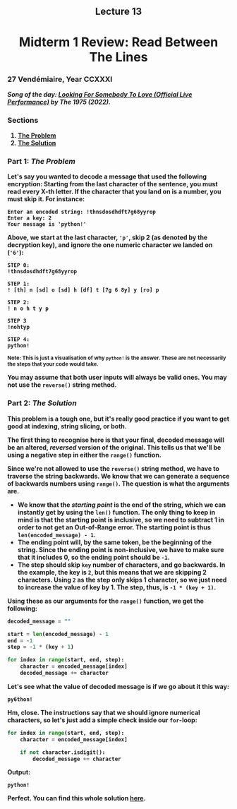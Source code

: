 <h2 align=center>Lecture 13<h2>

<h1 align=center><strong>Midterm 1 Review</string>: Read Between The Lines</h1>

### 27 Vendémiaire, Year CCXXXI

***Song of the day:*** _[**Looking For Somebody To Love (Official Live Performance)**](https://youtu.be/ORCNXtnlD38) by The 1975 (2022)._

### Sections

1. [**The Problem**](#part-1-the-problem)
2. [**The Solution**](#part-2-the-solution)

### Part 1: _The Problem_

Let's say you wanted to decode a message that used the following encryption: Starting from the last character of the
sentence, you must read every X-th letter. If the character that you land on is a number, you must skip it. For
instance:

```text
Enter an encoded string: !thnsdosdhdft7g68yyrop
Enter a key: 2
Your message is 'python!'
```

Above, we start at the last character, **`'p'`**, skip 2 (as denoted by the decryption key), and ignore the one numeric character we landed on (**`'6'`**):

```
STEP 0:
!thnsdosdhdft7g68yyrop

STEP 1:
! [th] n [sd] o [sd] h [df] t [7g 6 8y] y [ro] p

STEP 2:
! n o h t y p

STEP 3
!nohtyp

STEP 4:
python!
```

<sub>**Note**: This is just a visualisation of why `python!` is the answer. These are not necessarily the steps that your code would take.</sub>

You may assume that both user inputs will always be valid ones. You may **not** use the **`reverse()`** string method.

### Part 2: _The Solution_

This problem is a tough one, but it's really good practice if you want to get good at indexing, string slicing, or both.

The first thing to recognise here is that your final, decoded message will be an altered, _reversed_ version of the original. This tells us that we'll be using a negative step in either the `range()` function.

Since we're not allowed to use the `reverse()` string method, we have to traverse the string backwards. We know that we can generate a sequence of backwards numbers using `range()`. The question is what the arguments are. 

- We know that the _starting point_ is the end of the string, which we can instantly get by using the `len()` function. The only thing to keep in mind is that the starting point is inclusive, so we need to subtract 1 in order to not get an Out-of-Range error. The starting point is thus **`len(encoded_message) - 1`**.
- The ending point will, by the same token, be the beginning of the string. Since the ending point is non-inclusive, we have to make sure that it includes 0, so the ending point should be **`-1`**.
- The step should skip `key` number of characters, and go backwards. In the example, the key is `2`, but this means that we are skipping 2 characters. Using `2` as the step only skips 1 character, so we just need to increase the value of key by 1. The step, thus, is `-1 * (key + 1)`.

Using these as our arguments for the `range()` function, we get the following:

```python
decoded_message = ""

start = len(encoded_message) - 1
end = -1
step = -1 * (key + 1)

for index in range(start, end, step):
    character = encoded_message[index]
    decoded_message += character
```

Let's see what the value of decoded message is if we go about it this way:

```
py6thon!
```

Hm, close. The instructions say that we should ignore numerical characters, so let's just add a simple check inside our `for`-loop:

```python
for index in range(start, end, step):
    character = encoded_message[index]

    if not character.isdigit():
        decoded_message += character
```

Output:

```
python!
```

Perfect. You can find this whole solution [**here**](solution/indexing_solution.py).